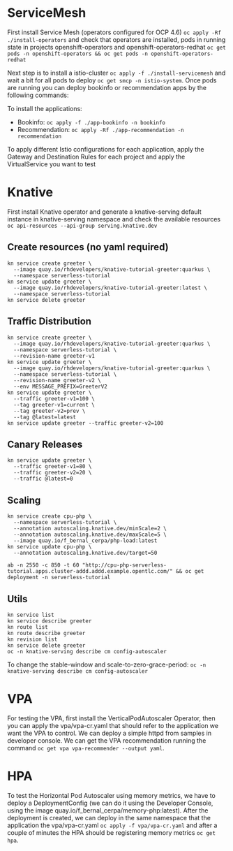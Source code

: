 # ServiceMesh
First install Service Mesh (operators configured for OCP 4.6) `oc apply -Rf ./install-operators` and check that operators are installed, pods in running state in projects openshift-operators and openshift-operators-redhat `oc get pods -n openshift-operators && oc get pods -n openshift-operators-redhat`

Next step is to install a istio-cluster `oc apply -f ./install-servicemesh` and wait a bit for all pods to deploy `oc get smcp -n istio-system`. Once pods are running you can deploy bookinfo or recommendation apps by the following commands:

To install the applications:
- Bookinfo: `oc apply -f ./app-bookinfo -n bookinfo`
- Recommendation: `oc apply -Rf ./app-recommendation -n recommendation`
  
To apply different Istio configurations for each application, apply the Gateway and Destination Rules for each project and apply the VirtualService you want to test

# Knative
First install Knative operator and generate a knative-serving default instance in knative-serving namespace and check the available resources `oc api-resources --api-group serving.knative.dev` 

## Create resources (no yaml required)
```
kn service create greeter \
  --image quay.io/rhdevelopers/knative-tutorial-greeter:quarkus \
  --namespace serverless-tutorial
kn service update greeter \
  --image quay.io/rhdevelopers/knative-tutorial-greeter:latest \
  --namespace serverless-tutorial
kn service delete greeter
```
## Traffic Distribution
```
kn service create greeter \
  --image quay.io/rhdevelopers/knative-tutorial-greeter:quarkus \
  --namespace serverless-tutorial \
  --revision-name greeter-v1
kn service update greeter \
  --image quay.io/rhdevelopers/knative-tutorial-greeter:quarkus \
  --namespace serverless-tutorial \
  --revision-name greeter-v2 \
  --env MESSAGE_PREFIX=GreeterV2
kn service update greeter \
  --traffic greeter-v1=100 \
  --tag greeter-v1=current \
  --tag greeter-v2=prev \
  --tag @latest=latest
kn service update greeter --traffic greeter-v2=100
```
## Canary Releases
```
kn service update greeter \
  --traffic greeter-v1=80 \
  --traffic greeter-v2=20 \
  --traffic @latest=0
```
## Scaling
```
kn service create cpu-php \
  --namespace serverless-tutorial \
  --annotation autoscaling.knative.dev/minScale=2 \
  --annotation autoscaling.knative.dev/maxScale=5 \
  --image quay.io/f_bernal_cerpa/php-load:latest
kn service update cpu-php \
  --annotation autoscaling.knative.dev/target=50 

ab -n 2550 -c 850 -t 60 "http://cpu-php-serverless-tutorial.apps.cluster-addd.addd.example.opentlc.com/" && oc get deployment -n serverless-tutorial
```

## Utils
```
kn service list
kn service describe greeter
kn route list
kn route describe greeter
kn revision list
kn service delete greeter
oc -n knative-serving describe cm config-autoscaler
```
To change the stable-window and scale-to-zero-grace-period: `oc -n knative-serving describe cm config-autoscaler` 

# VPA
For testing the VPA, first install the VerticalPodAutoscaler Operator, then you can apply the vpa/vpa-cr.yaml that should refer to the application we want the VPA to control. We can deploy a simple httpd from samples in developer console. We can get the VPA recommendation running the command `oc get vpa vpa-recommender --output yaml`.

# HPA
To test the Horizontal Pod Autoscaler using memory metrics, we have to deploy a DeploymentConfig (we can do it using the Developer Console, using the image quay.io/f_bernal_cerpa/memory-php:latest). After the deployment is created, we can deploy in the same namespace that the application the vpa/vpa-cr.yaml `oc apply -f vpa/vpa-cr.yaml` and after a couple of minutes the HPA should be registering memory metrics `oc get hpa`. 